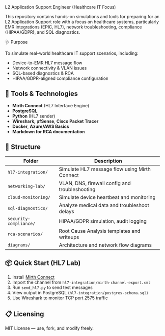 L2 Application Support Engineer (Healthcare IT Focus)

This repository contains hands-on simulations and tools for preparing for an L2 Application Support role with a focus on healthcare systems, particularly EMR integrations (EPIC, HL7), network troubleshooting, compliance (HIPAA/GDPR), and SQL diagnostics.

 🩺 Purpose

To simulate real-world healthcare IT support scenarios, including:

- Device-to-EMR HL7 message flow
- Network connectivity & VLAN issues
- SQL-based diagnostics & RCA
- HIPAA/GDPR-aligned compliance configuration

## 🔧 Tools & Technologies

- **Mirth Connect** (HL7 Interface Engine)
- **PostgreSQL**
- **Python** (HL7 sender)
- **Wireshark**, **pfSense**, **Cisco Packet Tracer**
- **Docker**, **Azure/AWS Basics**
- **Markdown for RCA documentation**

## 📁 Structure

| Folder | Description |
|--------|-------------|
| `hl7-integration/` | Simulate HL7 message flow using Mirth Connect |
| `networking-lab/` | VLAN, DNS, firewall config and troubleshooting |
| `cloud-monitoring/` | Simulate device heartbeat and monitoring |
| `sql-diagnostics/` | Analyze medical data and troubleshoot delays |
| `security-compliance/` | HIPAA/GDPR simulation, audit logging |
| `rca-scenarios/` | Root Cause Analysis templates and writeups |
| `diagrams/` | Architecture and network flow diagrams |

## 📦 Quick Start (HL7 Lab)

1. Install [Mirth Connect](https://www.nextgen.com/products-and-services/integration-engine)
2. Import the channel from `hl7-integration/mirth-channel-export.xml`
3. Run `send_hl7.py` to send test messages
4. View output in PostgreSQL (`hl7-integration/postgres-schema.sql`)
5. Use Wireshark to monitor TCP port 2575 traffic

## 📋 Licensing

MIT License — use, fork, and modify freely.
